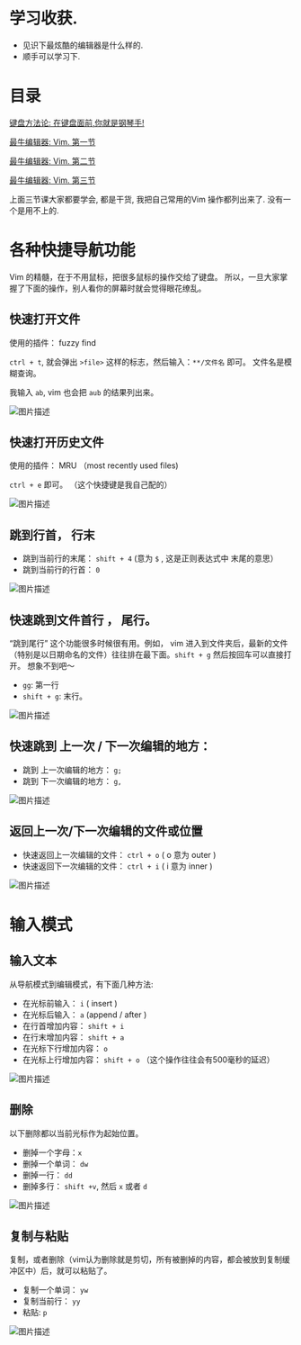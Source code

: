 # 学习收获.

- 见识下最炫酷的编辑器是什么样的.
- 顺手可以学习下.

# 目录

[键盘方法论:  在键盘面前,你就是钢琴手!  ](http://www.imooc.com/article/13277)

[最牛编辑器: Vim.  第一节](http://www.imooc.com/article/13269)

[最牛编辑器: Vim.  第二节](http://www.imooc.com/article/13272)

[最牛编辑器: Vim.  第三节](http://www.imooc.com/article/13275)

上面三节课大家都要学会, 都是干货, 我把自己常用的Vim 操作都列出来了. 没有一个是用不上的.

# 各种快捷导航功能

Vim 的精髓，在于不用鼠标，把很多鼠标的操作交给了键盘。 所以，一旦大家掌握了下面的操作，别人看你的屏幕时就会觉得眼花缭乱。

##  快速打开文件

使用的插件： fuzzy find

`ctrl + t`, 就会弹出  `>file>` 这样的标志，然后输入：`**/文件名` 即可。 文件名是模糊查询。

我输入 `ab`, vim 也会把 `aub` 的结果列出来。

![图片描述][3]

## 快速打开历史文件

使用的插件： MRU （most recently used files)

`ctrl + e` 即可。  （这个快捷键是我自己配的）

 ![图片描述][4]

## 跳到行首， 行末

- 跳到当前行的末尾：  `shift + 4`  (意为  `$` , 这是正则表达式中 末尾的意思）
- 跳到当前行的行首：  `0`

![图片描述][5]


## 快速跳到文件首行 ， 尾行。

“跳到尾行” 这个功能很多时候很有用。例如， vim 进入到文件夹后，最新的文件（特别是以日期命名的文件）往往排在最下面。`shift + g` 然后按回车可以直接打开。 想象不到吧～

- `gg`: 第一行
- `shift + g`: 末行。

 ![图片描述][6]


## 快速跳到 上一次 / 下一次编辑的地方：

- 跳到 上一次编辑的地方：  `g;`
- 跳到 下一次编辑的地方：  `g,`

![图片描述][8]

## 返回上一次/下一次编辑的文件或位置

- 快速返回上一次编辑的文件：  `ctrl + o`  ( o 意为 outer )
- 快速返回下一次编辑的文件：  `ctrl + i`   (  i 意为 inner )

![图片描述][9]

# 输入模式

## 输入文本

从导航模式到编辑模式，有下面几种方法:

- 在光标前输入： `i` ( insert )
- 在光标后输入： `a` (append / after )
- 在行首增加内容：  `shift + i`
- 在行末增加内容：  `shift + a`
- 在光标下行增加内容：  `o`
- 在光标上行增加内容：  `shift + o` （这个操作往往会有500毫秒的延迟）

![图片描述][7]

## 删除

以下删除都以当前光标作为起始位置。

- 删掉一个字母：`x`
- 删掉一个单词： `dw`
- 删掉一行： `dd`
- 删掉多行： `shift +v`, 然后 `x` 或者 `d`

![图片描述][1]

## 复制与粘贴

复制，或者删除（vim认为删除就是剪切，所有被删掉的内容，都会被放到复制缓冲区中）后，就可以粘贴了。

- 复制一个单词：  `yw`
- 复制当前行：  `yy`
- 粘贴:  `p`

![图片描述][2]


  [1]: http://img.mukewang.com/57e8ca8e00016e3012680598.gif
  [2]: http://img.mukewang.com/57e8d8740001a9ee12680598.gif
  [3]: http://img.mukewang.com/57e8d9de00011fdd00160028.gif
  [4]: http://img.mukewang.com/57e8da6100015abe12680598.gif
  [5]: http://img.mukewang.com/57e8dbf60001dcef09340522.gif
  [6]: http://img.mukewang.com/57e8da9a0001c17c06340007.gif
  [7]: http://img.mukewang.com/57e8db42000167a808730007.gif
  [8]: http://img.mukewang.com/57e8dc5500015dd209340524.gif
  [9]: http://img.mukewang.com/57e8dcb00001a41009340524.gif
